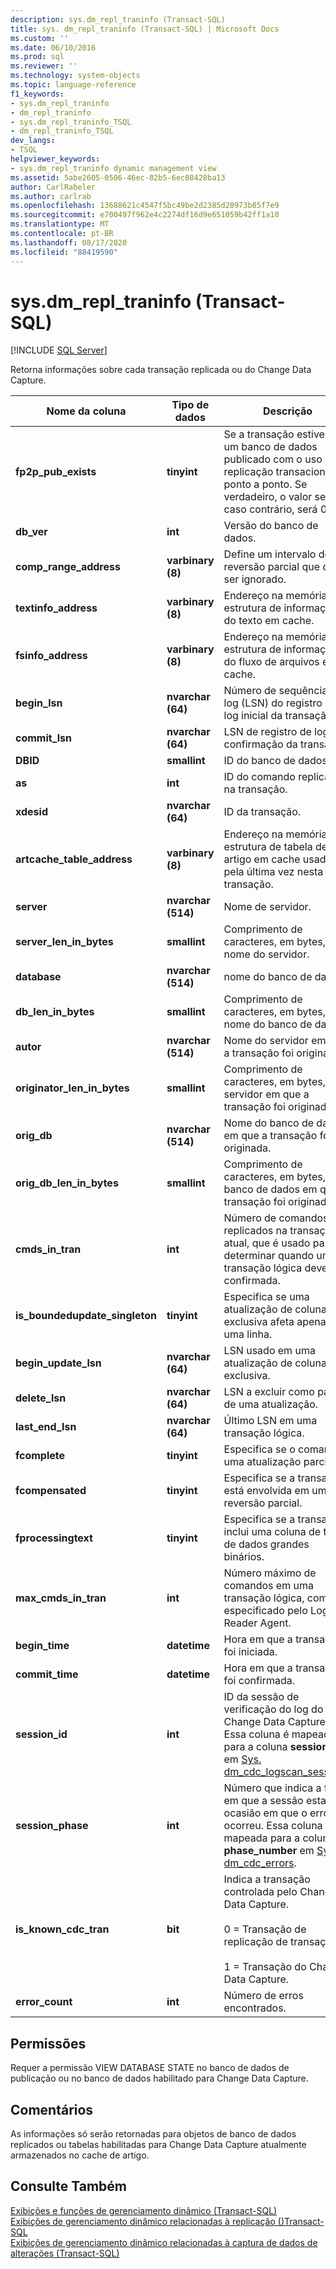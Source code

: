 ```yaml
---
description: sys.dm_repl_traninfo (Transact-SQL)
title: sys. dm_repl_traninfo (Transact-SQL) | Microsoft Docs
ms.custom: ''
ms.date: 06/10/2016
ms.prod: sql
ms.reviewer: ''
ms.technology: system-objects
ms.topic: language-reference
f1_keywords:
- sys.dm_repl_traninfo
- dm_repl_traninfo
- sys.dm_repl_traninfo_TSQL
- dm_repl_traninfo_TSQL
dev_langs:
- TSQL
helpviewer_keywords:
- sys.dm_repl_traninfo dynamic management view
ms.assetid: 5abe2605-0506-46ec-82b5-6ec08428ba13
author: CarlRabeler
ms.author: carlrab
ms.openlocfilehash: 13688621c4547f5bc49be2d2385d20973b85f7e9
ms.sourcegitcommit: e700497f962e4c2274df16d9e651059b42ff1a10
ms.translationtype: MT
ms.contentlocale: pt-BR
ms.lasthandoff: 08/17/2020
ms.locfileid: "88419590"
---
```

# <a name="sysdm_repl_traninfo-transact-sql"></a>sys.dm_repl_traninfo (Transact-SQL)
[!INCLUDE [SQL Server](../../includes/applies-to-version/sqlserver.md)]

  Retorna informações sobre cada transação replicada ou do Change Data Capture.  

|Nome da coluna|Tipo de dados|Descrição|  
|-----------------|---------------|-----------------|  
|**fp2p_pub_exists**|**tinyint**|Se a transação estiver em um banco de dados publicado com o uso de replicação transacional ponto a ponto. Se verdadeiro, o valor será 1; caso contrário, será 0.|  
|**db_ver**|**int**|Versão do banco de dados.|  
|**comp_range_address**|**varbinary (8)**|Define um intervalo de reversão parcial que deve ser ignorado.|  
|**textinfo_address**|**varbinary (8)**|Endereço na memória da estrutura de informações do texto em cache.|  
|**fsinfo_address**|**varbinary (8)**|Endereço na memória da estrutura de informações do fluxo de arquivos em cache.|  
|**begin_lsn**|**nvarchar (64)**|Número de sequência de log (LSN) do registro de log inicial da transação.|  
|**commit_lsn**|**nvarchar (64)**|LSN de registro de log de confirmação da transação.|  
|**DBID**|**smallint**|ID do banco de dados.|  
|**as**|**int**|ID do comando replicado na transação.|  
|**xdesid**|**nvarchar (64)**|ID da transação.|  
|**artcache_table_address**|**varbinary (8)**|Endereço na memória da estrutura de tabela de artigo em cache usada pela última vez nesta transação.|  
|**server**|**nvarchar (514)**|Nome de servidor.|  
|**server_len_in_bytes**|**smallint**|Comprimento de caracteres, em bytes, do nome do servidor.|  
|**database**|**nvarchar (514)**|nome do banco de dados.|  
|**db_len_in_bytes**|**smallint**|Comprimento de caracteres, em bytes, do nome do banco de dados.|  
|**autor**|**nvarchar (514)**|Nome do servidor em que a transação foi originada.|  
|**originator_len_in_bytes**|**smallint**|Comprimento de caracteres, em bytes, do servidor em que a transação foi originada.|  
|**orig_db**|**nvarchar (514)**|Nome do banco de dados em que a transação foi originada.|  
|**orig_db_len_in_bytes**|**smallint**|Comprimento de caracteres, em bytes, do banco de dados em que a transação foi originada.|  
|**cmds_in_tran**|**int**|Número de comandos replicados na transação atual, que é usado para determinar quando uma transação lógica deve ser confirmada.|  
|**is_boundedupdate_singleton**|**tinyint**|Especifica se uma atualização de coluna exclusiva afeta apenas uma linha.|  
|**begin_update_lsn**|**nvarchar (64)**|LSN usado em uma atualização de coluna exclusiva.|  
|**delete_lsn**|**nvarchar (64)**|LSN a excluir como parte de uma atualização.|  
|**last_end_lsn**|**nvarchar (64)**|Último LSN em uma transação lógica.|  
|**fcomplete**|**tinyint**|Especifica se o comando é uma atualização parcial.|  
|**fcompensated**|**tinyint**|Especifica se a transação está envolvida em uma reversão parcial.|  
|**fprocessingtext**|**tinyint**|Especifica se a transação inclui uma coluna de tipo de dados grandes binários.|  
|**max_cmds_in_tran**|**int**|Número máximo de comandos em uma transação lógica, como especificado pelo Log Reader Agent.|  
|**begin_time**|**datetime**|Hora em que a transação foi iniciada.|  
|**commit_time**|**datetime**|Hora em que a transação foi confirmada.|  
|**session_id**|**int**|ID da sessão de verificação do log do Change Data Capture. Essa coluna é mapeada para a coluna **session_id** em [Sys. dm_cdc_logscan_sessions](../../relational-databases/system-dynamic-management-views/change-data-capture-sys-dm-cdc-log-scan-sessions.md).|  
|**session_phase**|**int**|Número que indica a fase em que a sessão estava na ocasião em que o erro ocorreu. Essa coluna é mapeada para a coluna **phase_number** em [Sys. dm_cdc_errors](../../relational-databases/system-dynamic-management-views/change-data-capture-sys-dm-cdc-errors.md).|  
|**is_known_cdc_tran**|**bit**|Indica a transação controlada pelo Change Data Capture.<br /><br /> 0 = Transação de replicação de transações.<br /><br /> 1 = Transação do Change Data Capture.|  
|**error_count**|**int**|Número de erros encontrados.|  
  
## <a name="permissions"></a>Permissões  
 Requer a permissão VIEW DATABASE STATE no banco de dados de publicação ou no banco de dados habilitado para Change Data Capture.  
  
## <a name="remarks"></a>Comentários  
 As informações só serão retornadas para objetos de banco de dados replicados ou tabelas habilitadas para Change Data Capture atualmente armazenados no cache de artigo.  
  
## <a name="see-also"></a>Consulte Também  
 [Exibições e funções de gerenciamento dinâmico &#40;Transact-SQL&#41;](~/relational-databases/system-dynamic-management-views/system-dynamic-management-views.md)   
 [Exibições de gerenciamento dinâmico relacionadas à replicação &#40;&#41;Transact-SQL ](../../relational-databases/system-dynamic-management-views/replication-related-dynamic-management-views-transact-sql.md)   
 [Exibições de gerenciamento dinâmico relacionadas à captura de dados de alterações &#40;Transact-SQL&#41;](https://msdn.microsoft.com/library/2a771d7d-693a-4f56-9227-02cd00e0e200)  
  
  

